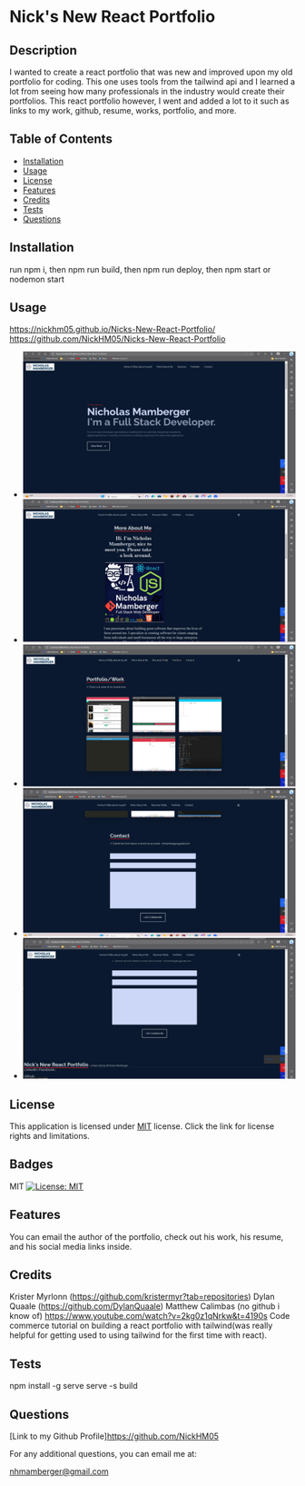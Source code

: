 # Nick's New React Portfolio

## Description
I wanted to create a react portfolio that was new and improved upon my old portfolio for coding. This one uses tools from the tailwind api and I learned a lot from seeing how many professionals in the industry would create their portfolios. This react portfolio however, I went and added a lot to it such as links to my work, github, resume, works, portfolio, and more. 
## Table of Contents
  - [Installation](#installation)
  - [Usage](#usage)
  - [License](#license)
  - [Features](#features)
  - [Credits](#credits)
  - [Tests](#tests)
  - [Questions](#questions)

## Installation
run npm i, then npm run build, then npm run deploy, then npm start or nodemon start

## Usage
https://nickhm05.github.io/Nicks-New-React-Portfolio/ https://github.com/NickHM05/Nicks-New-React-Portfolio

- ![Screenshot of A litte about me/home page](/src/components/pages/Assets/home.png)
- ![Screenshot of The rest of the about page](/src/components/pages/Assets/about.png)
- ![Screenshot of the work page](/src/components/pages/Assets/work.png)
- ![Screenshot of the Contact Forum page](/src/components/pages/Assets/contact%20forum.png)
- ![Screenshot of Footer page](/src/components/pages/Assets/footer.png)
## License 
  This application is licensed under [MIT](https://opensource.org/licenses/MIT) license. Click the link for license rights and limitations.
## Badges
MIT [![License: MIT](https://img.shields.io/badge/License-MIT-yellow.svg)](https://opensource.org/licenses/MIT)

## Features
You can email the author of the portfolio, check out his work, his resume, and his social media links inside.

## Credits
Krister Myrlonn (https://github.com/kristermyr?tab=repositories) Dylan Quaale (https://github.com/DylanQuaale) Matthew Calimbas (no github i know of) https://www.youtube.com/watch?v=2kg0z1qNrkw&t=4190s Code commerce tutorial on building a react portfolio with tailwind(was really helpful for getting used to using tailwind for the first time with react). 

## Tests
npm install -g serve
serve -s build

## Questions
[Link to my Github Profile]https://github.com/NickHM05

For any additional questions, you can email me at:

nhmamberger@gmail.com

